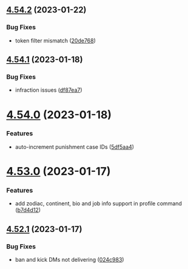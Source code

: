 ## [4.54.2](https://github.com/onesoft-sudo/sudobot/compare/v4.54.1...v4.54.2) (2023-01-22)


### Bug Fixes

* token filter mismatch ([20de768](https://github.com/onesoft-sudo/sudobot/commit/20de7685e7b108b1026f224b0e6b64ee2c90fef6))



## [4.54.1](https://github.com/onesoft-sudo/sudobot/compare/v4.54.0...v4.54.1) (2023-01-18)


### Bug Fixes

* infraction issues ([df87ea7](https://github.com/onesoft-sudo/sudobot/commit/df87ea7c0843e9ce6bbdf683c89d7940abc4ff0f))



# [4.54.0](https://github.com/onesoft-sudo/sudobot/compare/v4.53.0...v4.54.0) (2023-01-18)


### Features

* auto-increment punishment case IDs ([5df5aa4](https://github.com/onesoft-sudo/sudobot/commit/5df5aa4e9826f48aaeab862fdd92dff41dd02ed6))



# [4.53.0](https://github.com/onesoft-sudo/sudobot/compare/v4.52.1...v4.53.0) (2023-01-17)


### Features

* add zodiac, continent, bio and job info support in profile command ([b7d4d12](https://github.com/onesoft-sudo/sudobot/commit/b7d4d12f21a5cf5b99e10642abe5e1be5b3717b7))



## [4.52.1](https://github.com/onesoft-sudo/sudobot/compare/v4.52.0...v4.52.1) (2023-01-17)


### Bug Fixes

* ban and kick DMs not delivering ([024c983](https://github.com/onesoft-sudo/sudobot/commit/024c983f611f6e24a0692a43e9dc0e9421ec1404))



